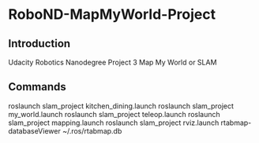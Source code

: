 # RoboND-MapMyWorld-Project

## Introduction

Udacity Robotics Nanodegree Project 3 Map My World or SLAM

## Commands

roslaunch slam_project kitchen_dining.launch
roslaunch slam_project my_world.launch
roslaunch slam_project teleop.launch
roslaunch slam_project mapping.launch
roslaunch slam_project rviz.launch
rtabmap-databaseViewer ~/.ros/rtabmap.db
